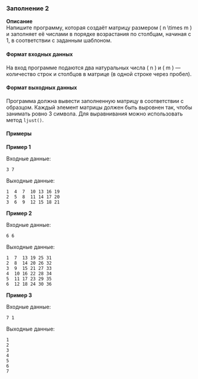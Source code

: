 ### Заполнение 2

**Описание**  
Напишите программу, которая создаёт матрицу размером \( n \times m \) и заполняет её числами в порядке возрастания по столбцам, начиная с 1, в соответствии с заданным шаблоном.

#### Формат входных данных
На вход программе подаются два натуральных числа \( n \) и \( m \) — количество строк и столбцов в матрице (в одной строке через пробел).

#### Формат выходных данных
Программа должна вывести заполненную матрицу в соответствии с образцом. Каждый элемент матрицы должен быть выровнен так, чтобы занимать ровно 3 символа. Для выравнивания можно использовать метод `ljust()`.

#### Примеры

**Пример 1**

Входные данные:
```
3 7
```

Выходные данные:
```
1  4  7  10 13 16 19
2  5  8  11 14 17 20
3  6  9  12 15 18 21
```

**Пример 2**

Входные данные:
```
6 6
```

Выходные данные:
```
1  7  13 19 25 31
2  8  14 20 26 32
3  9  15 21 27 33
4  10 16 22 28 34
5  11 17 23 29 35
6  12 18 24 30 36
```

**Пример 3**

Входные данные:
```
7 1
```

Выходные данные:
```
1
2
3
4
5
6
7
```
